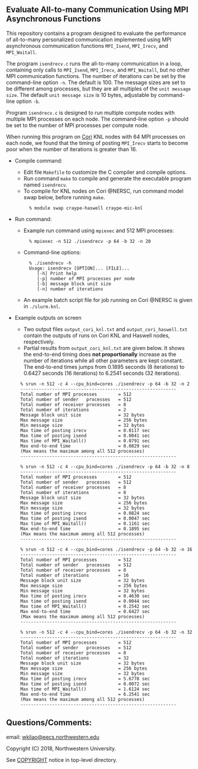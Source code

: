 ## Evaluate All-to-many Communication Using MPI Asynchronous Functions

This repository contains a program designed to evaluate the performance of
all-to-many personalized communication implemented using MPI asynchronous
communication functions `MPI_Isend`, `MPI_Irecv`, and `MPI_Waitall`.

The program `isendrecv.c` runs the all-to-many communication in a loop,
containing only calls to `MPI_Isend`, `MPI_Irecv`, and `MPI_Waitall`, but no
other MPI communication functions. The number of iterations can be set by the
command-line option `-n`. The default is 100. The message sizes are set to be
different among processes, but they are all multiples of the `unit message
size`. The default `unit message size` is 10 bytes, adjustable by command-line
option `-b`.

Program `isendrecv.c` is designed to run multiple compute nodes with multiple
MPI processes on each node. The command-line option `-p` should be set to the
number of MPI processes per compute node.

When running this program on
[Cori](http://www.nersc.gov/users/computational-systems/cori) KNL nodes with
64 MPI processes on each node, we found that the timing of posting `MPI_Irecv`
starts to become poor when the number of iterations is greater than 16.

* Compile command:
  * Edit file `Makefile` to customize the C compiler and compile options.
  * Run command `make` to compile and generate the executable program named
    `isendrecv`.
  * To compile for KNL nodes on Cori @NERSC, run command model swap below,
    before running `make`.
    ```
      % module swap craype-haswell craype-mic-knl
    ```
* Run command:
  * Example run command using `mpiexec` and 512 MPI processes:
    ```
      % mpiexec -n 512 ./isendrecv -p 64 -b 32 -n 20
    ```
  * Command-line options:
    ```
      % ./isendrecv -h
      Usage: isendrecv [OPTION]... [FILE]...
         [-h] Print help
         [-p] number of MPI processes per node
         [-b] message block unit size
         [-n] number of iterations
    ```
  * An example batch script file for job running on Cori @NERSC is given in
    `./slurm.knl`.

* Example outputs on screen
  * Two output files `output_cori_knl.txt` and `output_cori_haswell.txt`
    contain the outputs of runs on Cori KNL and Haswell nodes, respectively.
  * Partial results from `output_cori_knl.txt` are given below. It shows the
    end-to-end timing does **not proportionally** increase as the number of
    iterations while all other parameters are kept constant. The end-to-end
    times jumps from 0.1895 seconds (8 iterations) to 0.6427 seconds (16
    iterations) to 6.2541 seconds (32 iterations).
  ```
    % srun -n 512 -c 4 --cpu_bind=cores ./isendrecv -p 64 -b 32 -n 2
    -----------------------------------------------------------
    Total number of MPI processes        = 512
    Total number of sender   processes   = 512
    Total number of receiver processes   = 8
    Total number of iterations           = 2
    Message block unit size              = 32 bytes
    Max message size                     = 256 bytes
    Min message size                     = 32 bytes
    Max time of posting irecv            = 0.0117 sec
    Max time of posting isend            = 0.0041 sec
    Max time of MPI_Waitall()            = 0.0791 sec
    Max end-to-end time                  = 0.0829 sec
    (Max means the maximum among all 512 processes)
    -----------------------------------------------------------

    % srun -n 512 -c 4 --cpu_bind=cores ./isendrecv -p 64 -b 32 -n 8
    -----------------------------------------------------------
    Total number of MPI processes        = 512
    Total number of sender   processes   = 512
    Total number of receiver processes   = 8
    Total number of iterations           = 8
    Message block unit size              = 32 bytes
    Max message size                     = 256 bytes
    Min message size                     = 32 bytes
    Max time of posting irecv            = 0.0824 sec
    Max time of posting isend            = 0.0047 sec
    Max time of MPI_Waitall()            = 0.1161 sec
    Max end-to-end time                  = 0.1895 sec
    (Max means the maximum among all 512 processes)
    -----------------------------------------------------------

    % srun -n 512 -c 4 --cpu_bind=cores ./isendrecv -p 64 -b 32 -n 16
    -----------------------------------------------------------
    Total number of MPI processes        = 512
    Total number of sender   processes   = 512
    Total number of receiver processes   = 8
    Total number of iterations           = 16
    Message block unit size              = 32 bytes
    Max message size                     = 256 bytes
    Min message size                     = 32 bytes
    Max time of posting irecv            = 0.4630 sec
    Max time of posting isend            = 0.0044 sec
    Max time of MPI_Waitall()            = 0.2542 sec
    Max end-to-end time                  = 0.6427 sec
    (Max means the maximum among all 512 processes)
    -----------------------------------------------------------

    % srun -n 512 -c 4 --cpu_bind=cores ./isendrecv -p 64 -b 32 -n 32
    -----------------------------------------------------------
    Total number of MPI processes        = 512
    Total number of sender   processes   = 512
    Total number of receiver processes   = 8
    Total number of iterations           = 32
    Message block unit size              = 32 bytes
    Max message size                     = 256 bytes
    Min message size                     = 32 bytes
    Max time of posting irecv            = 5.6778 sec
    Max time of posting isend            = 0.0072 sec
    Max time of MPI_Waitall()            = 1.6124 sec
    Max end-to-end time                  = 6.2541 sec
    (Max means the maximum among all 512 processes)
    -----------------------------------------------------------
  ```

## Questions/Comments:
email: wkliao@eecs.northwestern.edu

Copyright (C) 2018, Northwestern University.

See [COPYRIGHT](COPYRIGHT) notice in top-level directory.

